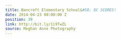 ```yaml
---
title: Bancroft Elementary School&#58; DC SCORES!
date: 2014-04-23 00:00:00 Z
position: 39
link: http://bit.ly/1i9TwZL
source: Meghan Anne Photography
---
```


